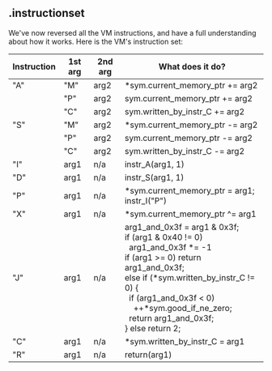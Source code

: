 .instructionset
---------------

We've now reversed all the VM instructions, and have a full understanding about
how it works. Here is the VM's instruction set:

| Instruction | 1st arg | 2nd arg | What does it do?
| ----------- | ------- | ------- | ----------------
| "A"         | "M"     | arg2    | \*sym.current_memory_ptr += arg2
|             | "P"     | arg2    | sym.current_memory_ptr += arg2
|             | "C"     | arg2    | sym.written_by_instr_C += arg2
| "S"         | "M"     | arg2    | \*sym.current_memory_ptr -= arg2
|             | "P"     | arg2    | sym.current_memory_ptr -= arg2
|             | "C"     | arg2    | sym.written_by_instr_C -= arg2
| "I"         | arg1    | n/a     | instr_A(arg1, 1)
| "D"         | arg1    | n/a     | instr_S(arg1, 1)
| "P"         | arg1    | n/a     | \*sym.current_memory_ptr = arg1; instr_I("P")
| "X"         | arg1    | n/a     | \*sym.current_memory_ptr ^= arg1
| "J"         | arg1    | n/a     | arg1_and_0x3f = arg1 & 0x3f;<br>if (arg1 & 0x40 != 0)<br>&nbsp;&nbsp;arg1_and_0x3f \*= -1<br>if (arg1 >= 0) return arg1_and_0x3f;<br>else if (\*sym.written_by_instr_C != 0) {<br>&nbsp;&nbsp;if (arg1_and_0x3f < 0)<br>&nbsp;&nbsp;&nbsp;&nbsp;++\*sym.good_if_ne_zero;<br>&nbsp;&nbsp;return arg1_and_0x3f;<br>} else return 2; |
| "C"         | arg1 | n/a        | \*sym.written_by_instr_C = arg1
| "R"         | arg1 | n/a        | return(arg1)
